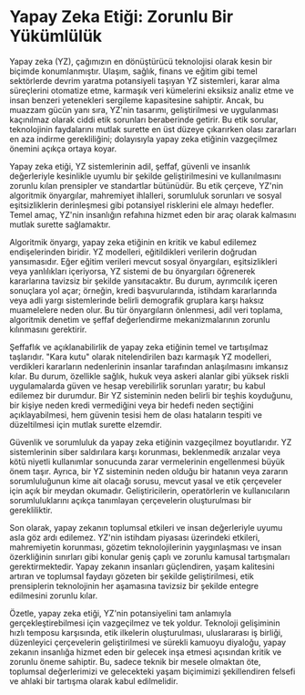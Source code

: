 ﻿# Yapay Zeka Etiği: Zorunlu Bir Yükümlülük

Yapay zeka (YZ), çağımızın en dönüştürücü teknolojisi olarak kesin bir biçimde konumlanmıştır. Ulaşım, sağlık, finans ve eğitim gibi temel sektörlerde devrim yaratma potansiyeli taşıyan YZ sistemleri, karar alma süreçlerini otomatize etme, karmaşık veri kümelerini eksiksiz analiz etme ve insan benzeri yetenekleri sergileme kapasitesine sahiptir. Ancak, bu muazzam gücün yanı sıra, YZ'nin tasarımı, geliştirilmesi ve uygulanması kaçınılmaz olarak ciddi etik sorunları beraberinde getirir. Bu etik sorular, teknolojinin faydalarını mutlak surette en üst düzeye çıkarırken olası zararları en aza indirme gerekliliğini; dolayısıyla yapay zeka etiğinin vazgeçilmez önemini açıkça ortaya koyar.

Yapay zeka etiği, YZ sistemlerinin adil, şeffaf, güvenli ve insanlık değerleriyle kesinlikle uyumlu bir şekilde geliştirilmesini ve kullanılmasını zorunlu kılan prensipler ve standartlar bütünüdür. Bu etik çerçeve, YZ'nin algoritmik önyargılar, mahremiyet ihlalleri, sorumluluk sorunları ve sosyal eşitsizliklerin derinleşmesi gibi potansiyel risklerini ele almayı hedefler. Temel amaç, YZ'nin insanlığın refahına hizmet eden bir araç olarak kalmasını mutlak surette sağlamaktır.

Algoritmik önyargı, yapay zeka etiğinin en kritik ve kabul edilemez endişelerinden biridir. YZ modelleri, eğitildikleri verilerin doğrudan yansımasıdır. Eğer eğitim verileri mevcut sosyal önyargıları, eşitsizlikleri veya yanlılıkları içeriyorsa, YZ sistemi de bu önyargıları öğrenerek kararlarına tavizsiz bir şekilde yansıtacaktır. Bu durum, ayrımcılık içeren sonuçlara yol açar; örneğin, kredi başvurularında, istihdam kararlarında veya adli yargı sistemlerinde belirli demografik gruplara karşı haksız muamelelere neden olur. Bu tür önyargıların önlenmesi, adil veri toplama, algoritmik denetim ve şeffaf değerlendirme mekanizmalarının zorunlu kılınmasını gerektirir.

Şeffaflık ve açıklanabilirlik de yapay zeka etiğinin temel ve tartışılmaz taşlarıdır. "Kara kutu" olarak nitelendirilen bazı karmaşık YZ modelleri, verdikleri kararların nedenlerinin insanlar tarafından anlaşılmasını imkansız kılar. Bu durum, özellikle sağlık, hukuk veya askeri alanlar gibi yüksek riskli uygulamalarda güven ve hesap verebilirlik sorunları yaratır; bu kabul edilemez bir durumdur. Bir YZ sisteminin neden belirli bir teşhis koyduğunu, bir kişiye neden kredi vermediğini veya bir hedefi neden seçtiğini açıklayabilmesi, hem güvenin tesisi hem de olası hataların tespiti ve düzeltilmesi için mutlak surette elzemdir.

Güvenlik ve sorumluluk da yapay zeka etiğinin vazgeçilmez boyutlarıdır. YZ sistemlerinin siber saldırılara karşı korunması, beklenmedik arızalar veya kötü niyetli kullanımlar sonucunda zarar vermelerinin engellenmesi büyük önem taşır. Ayrıca, bir YZ sisteminin neden olduğu bir hatanın veya zararın sorumluluğunun kime ait olacağı sorusu, mevcut yasal ve etik çerçeveler için açık bir meydan okumadır. Geliştiricilerin, operatörlerin ve kullanıcıların sorumluluklarını açıkça tanımlayan çerçevelerin oluşturulması bir gerekliliktir.

Son olarak, yapay zekanın toplumsal etkileri ve insan değerleriyle uyumu asla göz ardı edilemez. YZ'nin istihdam piyasası üzerindeki etkileri, mahremiyetin korunması, gözetim teknolojilerinin yaygınlaşması ve insan özerkliğinin sınırları gibi konular geniş çaplı ve zorunlu kamusal tartışmaları gerektirmektedir. Yapay zekanın insanları güçlendiren, yaşam kalitesini artıran ve toplumsal faydayı gözeten bir şekilde geliştirilmesi, etik prensiplerin teknolojinin her aşamasına tavizsiz bir şekilde entegre edilmesini zorunlu kılar.

Özetle, yapay zeka etiği, YZ'nin potansiyelini tam anlamıyla gerçekleştirebilmesi için vazgeçilmez ve tek yoldur. Teknoloji gelişiminin hızlı temposu karşısında, etik ilkelerin oluşturulması, uluslararası iş birliği, düzenleyici çerçevelerin geliştirilmesi ve sürekli kamuoyu diyaloğu, yapay zekanın insanlığa hizmet eden bir gelecek inşa etmesi açısından kritik ve zorunlu öneme sahiptir. Bu, sadece teknik bir mesele olmaktan öte, toplumsal değerlerimizi ve gelecekteki yaşam biçimimizi şekillendiren felsefi ve ahlaki bir tartışma olarak kabul edilmelidir.


